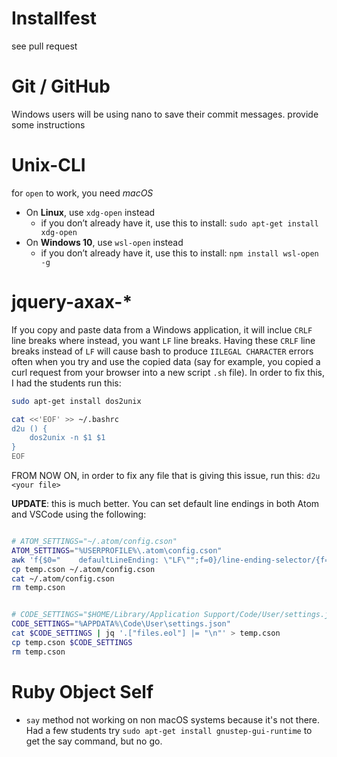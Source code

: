 # Installfest
see pull request

# Git / GitHub

Windows users will be using nano to save their commit messages. provide some instructions

# Unix-CLI

for `open` to work, you need *macOS*

- On **Linux**, use `xdg-open` instead
  - if you don’t already have it, use this to install: `sudo apt-get install xdg-open`
- On **Windows 10**, use `wsl-open` instead
  - if you don’t already have it, use this to install: `npm install wsl-open -g`

# jquery-axax-*

If you copy and paste data from a Windows application, it will inclue `CRLF` line
breaks where instead, you want `LF` line breaks. Having these `CRLF` line breaks
instead of `LF` will cause bash to produce `IILEGAL CHARACTER` errors often when
you try and use the copied data (say for example, you copied a curl request from 
your browser into a new script `.sh` file). In order to fix this, I had the students
run this:

```bash
sudo apt-get install dos2unix

cat <<'EOF' >> ~/.bashrc
d2u () {
    dos2unix -n $1 $1
}
EOF

```

FROM NOW ON, in order to fix any file that is giving this issue, run this: 
`d2u <your file>`

**UPDATE**: this is much better. You can set default line endings in both Atom
and VSCode using the following:
```bash

# ATOM_SETTINGS="~/.atom/config.cson"
ATOM_SETTINGS="%USERPROFILE%\.atom\config.cson"
awk 'f{$0="    defaultLineEnding: \"LF\"";f=0}/line-ending-selector/{f=1}1' ~/.atom/config.cson > temp.cson
cp temp.cson ~/.atom/config.cson
cat ~/.atom/config.cson
rm temp.cson


# CODE_SETTINGS="$HOME/Library/Application Support/Code/User/settings.json"
CODE_SETTINGS="%APPDATA%\Code\User\settings.json"
cat $CODE_SETTINGS | jq '.["files.eol"] |= "\n"' > temp.cson
cp temp.cson $CODE_SETTINGS
rm temp.cson
```

# Ruby Object Self

- `say` method not working on non macOS systems because it's not there. Had a few students try `sudo apt-get install gnustep-gui-runtime` to get the say command, but no go.
